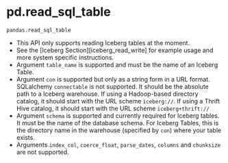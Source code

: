 # pd.read_sql_table

`pandas.read_sql_table`

- This API only supports reading Iceberg tables at the moment.
- See the [Iceberg Section][iceberg_read_write] for example usage and more system specific instructions.
- Argument `table_name` is supported and must be the name of an Iceberg Table.
- Argument `con` is supported but only as a string form in a URL format.
  SQLalchemy `connectable` is not supported.
  It should be the absolute path to a Iceberg warehouse.
  If using a Hadoop-based directory catalog, it should start with the URL scheme `iceberg://`.
  If using a Thrift Hive catalog, it should start with the URL scheme `iceberg+thrift://`
- Argument `schema` is supported and currently required for Iceberg tables. It must be the name
  of the database schema. For Iceberg Tables, this is the directory name
  in the warehouse (specified by `con`) where your table exists.
- Arguments `index_col`, `coerce_float`, `parse_dates`, `columns` and `chunksize` are
  not supported.
